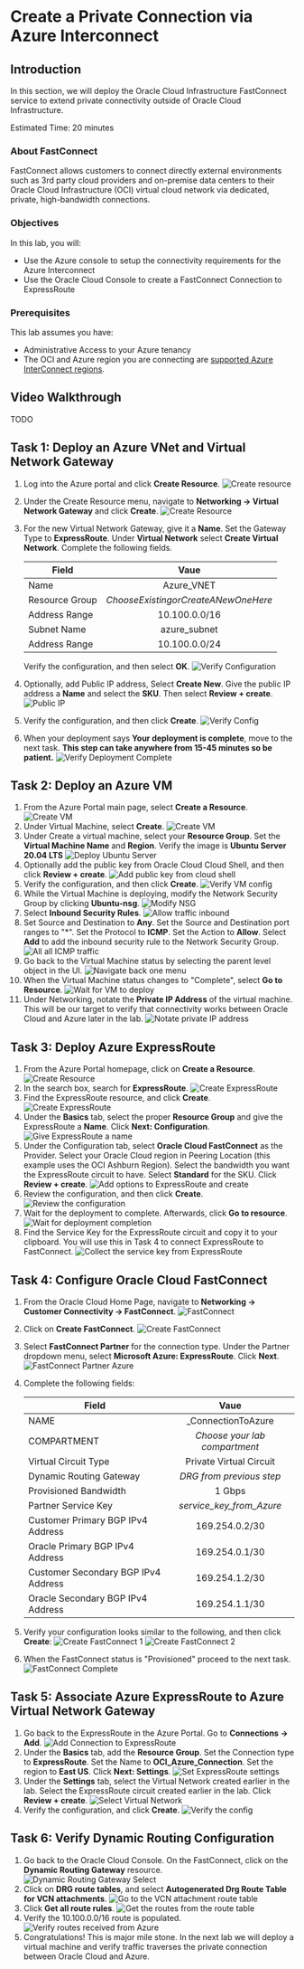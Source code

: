 # Create a Private Connection via Azure Interconnect

## Introduction

In this section, we will deploy the Oracle Cloud Infrastructure FastConnect service to extend private connectivity outside of Oracle Cloud Infrastructure.

Estimated Time: 20 minutes

### About FastConnect

FastConnect allows customers to connect directly external environments such as 3rd party cloud providers and on-premise data centers to their Oracle Cloud Infrastructure (OCI) virtual cloud network via dedicated, private, high-bandwidth connections.

### Objectives

In this lab, you will:

* Use the Azure console to setup the connectivity requirements for the Azure Interconnect
* Use the Oracle Cloud Console to create a FastConnect Connection to ExpressRoute

### Prerequisites

This lab assumes you have:

* Administrative Access to your Azure tenancy
* The OCI and Azure region you are connecting are [supported Azure InterConnect regions](https://learn.microsoft.com/en-us/azure/virtual-machines/workloads/oracle/oracle-oci-overview#region-availability).

## Video Walkthrough

TODO

## Task 1: Deploy an Azure VNet and Virtual Network Gateway

1. Log into the Azure portal and click **Create Resource**.
    ![Create resource](images/vnet-gw-1.png)
2. Under the Create Resource menu, navigate to **Networking -> Virtual Network Gateway** and click **Create**.
    ![Create Resource](images/vnet-gw-2.png)
3. For the new Virtual Network Gateway, give it a **Name**. Set the Gateway Type to **ExpressRoute**. Under **Virtual Network** select **Create Virtual Network**. Complete the following fields.

    |                  **Field**              |    **Vaue**  |
    |----------------------------------------|:------------:|
    |Name |    Azure_VNET    |
    |Resource Group |  _ChooseExistingorCreateANewOneHere_    |
    |Address Range|    10.100.0.0/16    |
    |Subnet Name|  azure_subnet  |
    |Address Range|  10.100.0.0/24  |

    Verify the configuration, and then select **OK**.
    ![Verify Configuration](images/vnet-gw-3.png)
4. Optionally, add Public IP address, Select **Create New**. Give the public IP address a **Name** and select the **SKU**. Then select **Review + create**.
    ![Public IP](images/vnet-gw-4.png)
5. Verify the configuration, and then click **Create**.
    ![Verify Config](images/vnet-gw-5.png)
6. When your deployment says **Your deployment is complete**, move to the next task. **This step can take anywhere from 15-45 minutes so be patient.**
    ![Verify Deployment Complete](images/vnet-gw-6.png)

## Task 2: Deploy an Azure VM

1. From the Azure Portal main page, select **Create a Resource**.
    ![Create VM](images/azure-vm-1.png)
2. Under Virtual Machine, select **Create**.
    ![Create VM](images/azure-vm-2.png)
3. Under Create a virtual machine, select your **Resource Group**. Set the **Virtual Machine Name** and **Region**. Verify the image is **Ubuntu Server 20.04 LTS**
    ![Deploy Ubuntu Server](images/azure-vm-3.png)
4. Optionally add the public key from Oracle Cloud Cloud Shell, and then click **Review + create**.
    ![Add public key from cloud shell](images/azure-vm-4.png)
5. Verify the configuration, and then click **Create**.
    ![Verify VM config](images/azure-vm-5.png)
6. While the Virtual Machine is deploying, modify the Network Security Group by clicking **Ubuntu-nsg**.
    ![Modify NSG](images/azure-vm-6.png)
7. Select **Inbound Security Rules**.
    ![Allow traffic inbound](images/azure-vm-7.png)
8. Set Source and Destination to **Any**. Set the Source and Destination port ranges to "*". Set the Protocol to **ICMP**. Set the Action to **Allow**. Select **Add** to add the inbound security rule to the Network Security Group.
    ![All all ICMP traffic](images/azure-vm-8.png)
9. Go back to the Virtual Machine status by selecting the parent level object in the UI.
    ![Navigate back one menu](images/azure-vm-9.png)
10. When the Virtual Machine status changes to "Complete", select **Go to Resource**.
    ![Wait for VM to deploy](images/azure-vm-10.png)
11. Under Networking, notate the **Private IP Address** of the virtual machine. This will be our target to verify that connectivity works between Oracle Cloud and Azure later in the lab.
    ![Notate private IP address](images/azure-vm-11.png)

## Task 3: Deploy Azure ExpressRoute

1. From the Azure Portal homepage, click on **Create a Resource**.
    ![Create Resource](images/expressroute-1.png)
2. In the search box, search for **ExpressRoute**.
    ![Create ExpressRoute](images/expressroute-2.png)
3. Find the ExpressRoute resource, and click **Create**.
    ![Create ExpressRoute](images/expressroute-3.png)
4. Under the **Basics** tab, select the proper **Resource Group** and give the ExpressRoute a **Name**. Click **Next: Configuration**.
    ![Give ExpressRoute a name](images/expressroute-4.png)
5. Under the Configuration tab, select **Oracle Cloud FastConnect** as the Provider. Select your Oracle Cloud region in Peering Location (this example uses the OCI Ashburn Region). Select the bandwidth you want the ExpressRoute circuit to have. Select **Standard** for the SKU. Click **Review + create**.
    ![Add options to ExpressRoute and create](images/expressroute-5.png)
6. Review the configuration, and then click **Create**.
    ![Review the configuration](images/expressroute-6.png)
7. Wait for the deployment to complete. Afterwards, click **Go to resource**.
    ![Wait for deployment completion](images/expressroute-7.png)
8. Find the Service Key for the ExpressRoute circuit and copy it to your clipboard. You will use this in Task 4 to connect ExpressRoute to FastConnect.
    ![Collect the service key from ExpressRoute](images/expressroute-8.png)

## Task 4: Configure Oracle Cloud FastConnect

1. From the Oracle Cloud Home Page, navigate to **Networking -> Customer Connectivity -> FastConnect**.
    ![FastConnect](images/fastconnect-1.png)
2. Click on **Create FastConnect**.
    ![Create FastConnect](images/fastconnect-2.png)
3. Select **FastConnect Partner** for the connection type. Under the Partner dropdown menu, select **Microsoft Azure: ExpressRoute**. Click **Next**.
    ![FastConnect Partner Azure](images/fastconnect-3.png)
4. Complete the following fields:

    |                  **Field**              |    **Vaue**  |
    |----------------------------------------|:------------:|
    |NAME |    _ConnectionToAzure    |
    |COMPARTMENT |  *Choose your lab compartment*    |
    |Virtual Circuit Type|    Private Virtual Circuit    |
    |Dynamic Routing Gateway|  *DRG from previous step*  |
    |Provisioned Bandwidth|    1 Gbps    |
    |Partner Service Key|    *service_key_from_Azure*    |
    |Customer Primary BGP IPv4 Address|    169.254.0.2/30    |
    |Oracle Primary BGP IPv4 Address|    169.254.0.1/30    |
    |Customer Secondary BGP IPv4 Address|    169.254.1.2/30    |
    |Oracle Secondary BGP IPv4 Address|    169.254.1.1/30   |

5. Verify your configuration looks similar to the following, and then click **Create**:
    ![Create FastConnect 1](images/fastconnect-4.png)
    ![Create FastConnect 2](images/fastconnect-5.png)
6. When the FastConnect status is "Provisioned" proceed to the next task.
    ![FastConnect Complete](images/fastconnect-6.png)

## Task 5: Associate Azure ExpressRoute to Azure Virtual Network Gateway

1. Go back to the ExpressRoute in the Azure Portal. Go to **Connections -> Add**.
    ![Add Connection to ExpressRoute](images/expressroute-9.png)
2. Under the **Basics** tab, add the **Resource Group**. Set the Connection type to **ExpressRoute**. Set the Name to **OCI_Azure_Connection**. Set the region to **East US**. Click **Next: Settings**.
    ![Set ExpressRoute settings](images/expressroute-10.png)
3. Under the **Settings** tab, select the Virtual Network created earlier in the lab. Select the ExpressRoute circuit created earlier in the lab. Click **Review + create**.
    ![Select Virtual Network](images/expressroute-11.png)
4. Verify the configuration, and click **Create**.
    ![Verify the config](images/expressroute-12.png)

## Task 6: Verify Dynamic Routing Configuration

1. Go back to the Oracle Cloud Console. On the FastConnect, click on the **Dynamic Routing Gateway** resource.
    ![Dynamic Routing Gateway Select](images/fastconnect-7.png)
2. Click on **DRG route tables**, and select **Autogenerated Drg Route Table for VCN attachments**.
    ![Go to the VCN attachment route table](images/fastconnect-8.png)
3. Click **Get all route rules**.
    ![Get the routes from the route table](images/fastconnect-9.png)
4. Verify the 10.100.0.0/16 route is populated. 
    ![Verify routes received from Azure](images/fastconnect-10.png)
5. Congratulations! This is major mile stone. In the next lab we will deploy a virtual machine and verify traffic traverses the private connection between Oracle Cloud and Azure.
